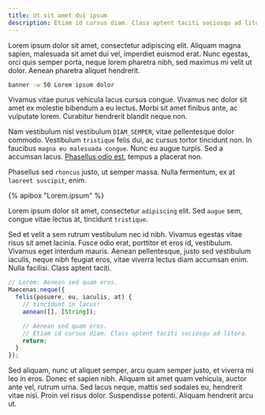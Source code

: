 ```yaml
---
title: Ut sit amet dui ipsum
description: Etiam id cursus diam. Class aptent taciti sociosqu ad litora.
---
```


Lorem ipsum dolor sit amet, consectetur adipiscing elit. Aliquam magna
sapien, malesuada sit amet dui vel, imperdiet euismod erat. Nunc egestas,
orci quis semper porta, neque lorem pharetra nibh, sed maximus mi velit ut
dolor. Aenean pharetra aliquet hendrerit.

```bash
banner -w 50 Lorem ipsum dolor
```

Vivamus vitae purus vehicula lacus cursus congue. Vivamus nec dolor sit amet
ex molestie bibendum a eu lectus. Morbi sit amet finibus ante, ac vulputate
lorem. Curabitur hendrerit blandit neque non.

Nam vestibulum nisl vestibulum `DIAM_SEMPER`, vitae pellentesque dolor
commodo. Vestibulum `tristique` felis dui, ac cursus tortor tincidunt non. In
faucibus `magna eu malesuada congue`. Nunc eu augue turpis. Sed a accumsan
lacus. [Phasellus odio est](https://bitly.com/1H9DQSz), tempus a placerat non.

Phasellus sed `rhoncus` justo, ut semper massa. Nulla fermentum, ex at
`laoreet suscipit`, enim.

{% apibox "Lorem.ipsum" %}

Lorem ipsum dolor sit amet, consectetur `adipiscing` elit. Sed `augue` sem,
congue vitae lectus at, tincidunt `tristique`.

Sed et velit a sem rutrum vestibulum nec id nibh. Vivamus egestas vitae risus
sit amet lacinia. Fusce odio erat, porttitor et eros id, vestibulum.  Vivamus
eget interdum mauris. Aenean pellentesque, justo sed vestibulum iaculis, neque
nibh feugiat eros, vitae viverra lectus diam accumsan enim. Nulla facilisi.
Class aptent taciti.

```js
// Lorem: Aenean sed quam eros.
Maecenas.neque({
  felis(posuere, eu, iaculis, at) {
    // tincidunt in lacus!
    aenean([], [String]);

    // Aenean sed quam eros.
    // Etiam id cursus diam. Class aptent taciti sociosqu ad litora.
    return;
  }
});
```

Sed aliquam, nunc ut aliquet semper, arcu quam semper justo, et viverra mi leo
in eros. Donec et sapien nibh. Aliquam sit amet quam vehicula, auctor ante vel,
rutrum urna. Sed lacus neque, mattis sed sodales eu, hendrerit vitae nisi. Proin
vel risus dolor. Suspendisse potenti. Aliquam hendrerit arcu ut.